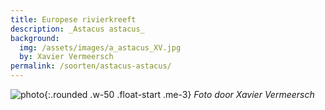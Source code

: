 ```yaml
---
title: Europese rivierkreeft
description: _Astacus astacus_
background:
  img: /assets/images/a_astacus_XV.jpg
  by: Xavier Vermeersch
permalink: /soorten/astacus-astacus/
---
```


![photo](/assets/images/a_astacus_XV.jpeg){:.rounded .w-50 .float-start .me-3}
_Foto door Xavier Vermeersch_
